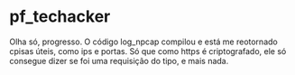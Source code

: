 # pf_techacker

Olha só, progresso. O código log_npcap compilou e está me reotornado cpisas úteis, como ips e portas.
Só que como https é criptografado, ele só consegue dizer se foi uma requisição do tipo, e mais nada.